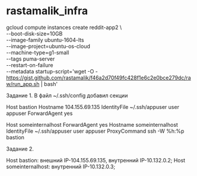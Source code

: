 # rastamalik_infra

gcloud compute instances create reddit-app2 \   
--boot-disk-size=10GB \
--image-family ubuntu-1604-lts \
--image-project=ubuntu-os-cloud \
--machine-type=g1-small \
--tags puma-server \
--restart-on-failure \
--metadata startup-script='wget -O - https://gist.github.com/rastamalik/f46a2d70f49fc428f1e6c2e0bce279dc/raw/run_app.sh | bash'


Задание 1. В файл ~/.ssh/config добавил секции

Host bastion Hostname 104.155.69.135 IdentityFile ~/.ssh/appuser user appuser ForwardAgent yes

Host someinternalhost ForwardAgent yes Hostname someinternalhost IdentityFile ~/.ssh/appuser user appuser ProxyCommand ssh -W %h:%p bastion

Задание 2.

Host bastion: внешний IP-104.155.69.135, внутренний IP-10.132.0.2; Host someinternalhost: внутренний IP-10.132.0.3;
